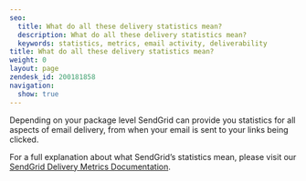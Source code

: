 ```yaml
---
seo:
  title: What do all these delivery statistics mean?
  description: What do all these delivery statistics mean?
  keywords: statistics, metrics, email activity, deliverability
title: What do all these delivery statistics mean?
weight: 0
layout: page
zendesk_id: 200181858
navigation:
  show: true
---
```


Depending on your package level SendGrid can provide you statistics for all aspects of email delivery, from when your email is sent to your links being clicked.

For a full explanation about what SendGrid’s statistics mean, please visit our [SendGrid Delivery Metrics Documentation](http://sendgrid.com/docs/Delivery_Metrics/index.html).

